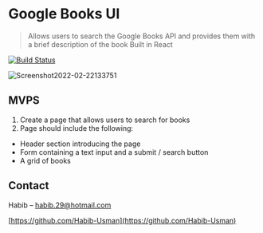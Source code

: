 # Google Books UI
> Allows users to search the Google Books API and provides them with a brief description of the book
> Built in React

[![Build Status][travis-image]][travis-url]

![Screenshot2022-02-22133751](https://user-images.githubusercontent.com/93896875/163078374-c074fb60-2800-41aa-a8b7-3f98331ff20b.jpg)

## MVPS

1. Create a page that allows users to search for books
2. Page should include the following:
- Header section introducing the page
- Form containing a text input and a submit / search button
- A grid of books

## Contact

Habib – habib.29@hotmail.com



[https://github.com/Habib-Usman](https://github.com/Habib-Usman)



<!-- Markdown link & img dfn's -->
[npm-image]: https://img.shields.io/npm/v/datadog-metrics.svg?style=flat-square
[npm-url]: https://npmjs.org/package/datadog-metrics
[npm-downloads]: https://img.shields.io/npm/dm/datadog-metrics.svg?style=flat-square
[travis-image]: https://img.shields.io/travis/dbader/node-datadog-metrics/master.svg?style=flat-square
[travis-url]: https://travis-ci.org/dbader/node-datadog-metrics
[wiki]: https://github.com/yourname/yourproject/wiki
